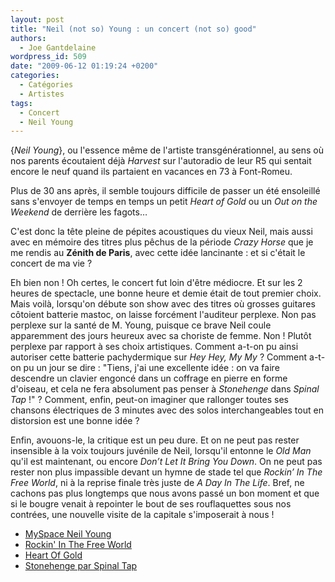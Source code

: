 ```yaml
---
layout: post
title: "Neil (not so) Young : un concert (not so) good"
authors:
  - Joe Gantdelaine
wordpress_id: 509
date: "2009-06-12 01:19:24 +0200"
categories:
  - Catégories
  - Artistes
tags:
  - Concert
  - Neil Young
---
```


{_Neil Young_}, ou l'essence même de l'artiste transgénérationnel, au sens où
nos parents écoutaient déjà _Harvest_ sur l'autoradio de leur R5 qui sentait
encore le neuf quand ils partaient en vacances en 73 à Font-Romeu.

Plus de 30 ans après, il semble toujours difficile de passer un été ensoleillé
sans s'envoyer de temps en temps un petit _Heart of Gold_ ou un _Out on the
Weekend_ de derrière les fagots…

C'est donc la tête pleine de pépites acoustiques du vieux Neil, mais aussi avec
en mémoire des titres plus pêchus de la période _Crazy Horse_ que je me rendis
au **Zénith de Paris**, avec cette idée lancinante : et si c'était le concert de
ma vie ?

Eh bien non ! Oh certes, le concert fut loin d'être médiocre. Et sur les 2
heures de spectacle, une bonne heure et demie était de tout premier choix. Mais
voilà, lorsqu'on débute son show avec des titres où grosses guitares côtoient
batterie mastoc, on laisse forcément l'auditeur perplexe. Non pas perplexe sur
la santé de M. Young, puisque ce brave Neil coule apparemment des jours heureux
avec sa choriste de femme. Non ! Plutôt perplexe par rapport à ses choix
artistiques. Comment a-t-on pu ainsi autoriser cette batterie pachydermique sur
_Hey Hey, My My_ ? Comment a-t-on pu un jour se dire : "Tiens, j'ai une
excellente idée : on va faire descendre un clavier engoncé dans un coffrage en
pierre en forme d'oiseau, et cela ne fera absolument pas penser à _Stonehenge_
dans _Spinal Tap_ !" ? Comment, enfin, peut-on imaginer que rallonger toutes ses
chansons électriques de 3 minutes avec des solos interchangeables tout en
distorsion est une bonne idée ?

Enfin, avouons-le, la critique est un peu dure. Et on ne peut pas rester
insensible à la voix toujours juvénile de Neil, lorsqu'il entonne le _Old Man_
qu'il est maintenant, ou encore _Don’t Let It Bring You Down_. On ne peut pas
rester non plus impassible devant un hymne de stade tel que _Rockin’ In The Free
World_, ni à la reprise finale très juste de _A Day In The Life_. Bref, ne
cachons pas plus longtemps que nous avons passé un bon moment et que si le
bougre venait à repointer le bout de ses rouflaquettes sous nos contrées, une
nouvelle visite de la capitale s'imposerait à nous !

<ul>
        <li><a href="http://www.myspace.com/neilyoung" target="_blank">MySpace Neil Young </a></li>
	<li><a href="http://www.youtube.com/watch?v=co5V6CSihVk" target="_blank">Rockin' In The Free World</a></li>
	<li><a href="http://www.youtube.com/watch?v=9oDP5uSIfCo" target="_blank">Heart Of Gold</a></li>
	<li><a href="http://www.youtube.com/watch?v=T7wcyLrPqC4" target="_blank">Stonehenge par Spinal Tap</a></li>
</ul>
